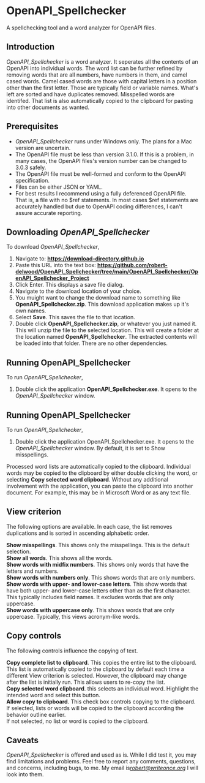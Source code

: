 # OpenAPI_Spellchecker
A spellchecking tool and a word analyzer for OpenAPI files.

## Introduction
*OpenAPI_Spellchecker* is a word analyzer.
It seperates all the contents of an OpenAPI into individual words.
The word list can be further refined by removing words that are all numbers, have numbers in them, and camel cased words.
Camel cased words are those with capital letters in a position other than the first letter.
Those are typically field or variable names.
What's left are sorted and have duplicates removed.
Misspelled words are identifed.
That list is also automatically copied to the clipboard for pasting into other documents as wanted.

## Prerequisites
* *OpenAPI_Spellchecker* runs under Windows only.
The plans for a Mac version are uncertain.
* The OpenAPI file must be less than version 3.1.0. If this is a problem, in many cases, the OpenAPI files's version number can be changed to 3.0.3 safely.
* The OpenAPI file must be well-formed and conform to the OpenAPI specification.
* Files can be either JSON or YAML.
* For best results I recommend using a fully deferenced OpenAPI file.
That is, a file with no $ref statements.
In most cases $ref statements are accurately handled but due to OpenAPI coding differences, I can't assure accurate reporting.

## Downloading *OpenAPI_Spellchecker*
To download *OpenAPI_Spellchecker*,
1. Navigate to: **https://download-directory.github.io**
2. Paste this URL into the text box: **https://github.com/robert-delwood/OpenAPI_Spellchecker/tree/main/OpenAPI_Spellchecker/OpenAPI_Spellchecker_Project**
3. Click Enter. This displays a save file dialog.
1. Navigate to the download location of your choice.
2. You muight want to change the download name to something like **OpenAPI_Spellchecker.zip**.
   This download application makes up it's own names.
1. Select **Save**. This saves the file to that location.
1. Double click **OpenAPI_Spellchecker.zip**, or whatever you just named it.
   This will unzip the file to the selected location.
   This will create a folder at the location named **OpenAPI_Spellchecker**.
   The extracted contents will be loaded into that folder.
   There are no other dependencies.

## Running OpenAPI_Spellchecker
To run *OpenAPI_Spellchecker*,
1. Double click the application **OpenAPI_Spellchecker.exe**.
It opens to the *OpenAPI_Spellchecker* window.

## Running OpenAPI_Spellchecker
To run *OpenAPI_Spellchecker*,
1. Double click the application OpenAPI_Spellchecker.exe.
It opens to the *OpenAPI_Spellchecker* window.
By default, it is set to Show misspellings.

Processed word lists are automatically copied to the clipboard.
Individual words may be copied to the clipboard by either double clicking the word, or selecting **Copy selected word clipboard**.
Without any additional involvement with the application, you can paste the clipboard into another document.
For example, this may be in Microsoft Word or as any text file.

## View criterion
The following options are available.
In each case, the list removes duplications and is sorted in ascending alphabetic order.

**Show misspellings**. This shows only the misspellings.
This is the default selection.<br>
**Show all words**. This shows all the words.<br>
**Show words with midfix numbers**. This shows only words that have the letters and numbers.<br>
**Show words with numbers only**. This shows words that are only numbers.<br>
**Show words with upper- and lower-case letters**. This show words that have both upper- and lower-case letters other than as the first character.
This typically includes field names. It excludes words that are only uppercase.<br>
**Show words with uppercase only**. This shows words that are only uppercase. Typically, this views acronym-like words.

## Copy controls
The following controls influence the copying of text.

**Copy complete list to clipboard**. This copies the entire list to the clipboard.
This list is automatically copied to the clipboard by default each time a different View criterion is selected. 
However, the clipboard may change after the list is initially run.
This allows users to re-copy the list.<br>
**Copy selected word clipboard**. this selects an individual word. Highlight the intended word and select this button.<br>
**Allow copy to clipboard**. This check box controls copying to the clipboard.<br>
If selected, lists or words will be copied to the clipboard according the behavior outline earlier.<br>
If not selected, no list or word is copied to the clipboard.

## Caveats
*OpenAPI_Spellchecker* is offered and used as is.
While I did test it, you may find limitations and problems.
Feel free to report any comments, questions, and concerns, including bugs, to me.
My email is*robert@writeonce.org*
I will look into them.



